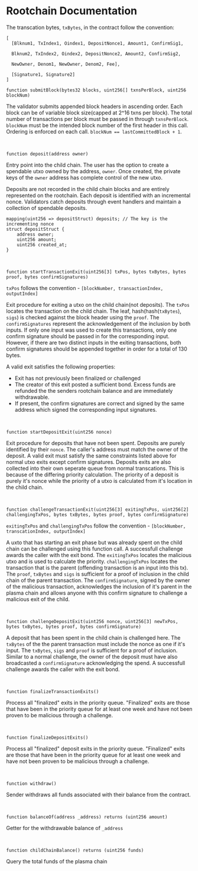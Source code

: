 # Rootchain Documentation

The transcation bytes, `txBytes`, in the contract follow the convention:  
```
[ 
  [Blknum1, TxIndex1, Oindex1, DepositNonce1, Amount1, ConfirmSig1,

  Blknum2, TxIndex2, Oindex2, DepositNonce2, Amount2, ConfirmSig2,

  NewOwner, Denom1, NewOwner, Denom2, Fee],

  [Signature1, Signature2]
]
```
```solidity
function submitBlock(bytes32 blocks, uint256[] txnsPerBlock, uint256 blockNum)
```
The validator submits appended block headers in ascending order. Each block can be of variable block size(capped at 2^16 txns per block). The total number of transactions per block must be passed in through `txnsPerBlock`.
`blockNum` must be the intended block number of the first header in this call. Ordering is enforced on each call. `blockNum == lastCommittedBlock + 1`.

<br >

```solidity
function deposit(address owner)
```
Entry point into the child chain. The user has the option to create a spendable utxo owned by the address, `owner`. Once created,
the private keys of the `owner` address has complete control of the new utxo.

Deposits are not recorded in the child chain blocks and are entirely represented on the rootchain. Each deposit is identified with an incremental nonce.
Validators catch deposits through event handlers and maintain a collection of spendable deposits.
```solidity
mapping(uint256 => depositStruct) deposits; // The key is the incrementing nonce
struct depositStruct {
    address owner;
    uint256 amount;
    uint256 created_at;
}
```

<br />

```solidity
function startTransactionExit(uint256[3] txPos, bytes txBytes, bytes proof, bytes confirmSignatures)
```
`txPos` follows the convention - `[blockNumber, transactionIndex, outputIndex]`

Exit procedure for exiting a utxo on the child chain(not deposits). The `txPos` locates the transaction on the child chain. The leaf, hash(hash(`txBytes`), `sigs`) is checked against the block header using the `proof`.
The `confirmSignatures` represent the acknowledgement of the inclusion by both inputs. If only one input was used to create this transactions, only one confirm signature should be passed in for the corresponding
input. However, if there are two distinct inputs in the exiting transactions, both confirm signatures should be appended together in order for a total of 130 bytes.

A valid exit satisfies the following properties:
  - Exit has not previously been finalized or challenged
  - The creator of this exit posted a sufficient bond. Excess funds are refunded the the senders rootchain balance and are immediately withdrawable.
  - If present, the confirm signatures are correct and signed by the same address which signed the corresponding input signatures.

<br />

```solidity
function startDepositExit(uint256 nonce)
```
Exit procedure for deposits that have not been spent. Deposits are purely identified by their `nonce`. The caller's address must match the owner of the deposit.
A valid exit must satisfy the same constraints listed above for normal utxo exits except confirm signatures. Deposits exits are also collected into their own seperate queue from normal transcations.
This is because of the differing priority calculation. The priority of a deposit is purely it's nonce while the priority of a utxo is calculated from it's location in the child chain.

<br />

```solidity
function challengeTransactionExit(uint256[3] exitingTxPos, uint256[2] challengingTxPos, bytes txBytes, bytes proof, bytes confirmSignature)
```
`exitingTxPos` and `challengingTxPos` follow the convention - `[blockNumber, transcationIndex, outputIndex]`

A uxto that has starting an exit phase but was already spent on the child chain can be challenged using this function call. A successfull challenge awards the caller with the exit bond.
The `exitingTxPos` locates the malicious utxo and is used to calculate the priority. `challengingTxPos` locates the transaction that is the parent (offending transaction is an input into this tx).
The `proof`, `txBytes` and `sigs` is sufficient for a proof of inclusion in the child chain of the parent transaction. The `confirmSignature`, signed by the owner of the malicious transaction,
acknowledges the inclusion of it's parent in the plasma chain and allows anyone with this confirm signature to challenge a malicious exit of the child.

<br />

```solidity
function challengeDepositExit(uint256 nonce, uint256[3] newTxPos, bytes txBytes, bytes proof, bytes confirmSignature)
```
A deposit that has been spent in the child chain is challenged here. The `txBytes` of the the parent transaction must include the nonce as one if it's input. The `txBytes`, `sigs` and `proof` is
sufficient for a proof of inclusion. Similar to a normal challenge, the owner of the deposit must have also broadcasted a `confirmSignature` acknowledging the spend. A successfull challenge awards the
caller with the exit bond.

<br />

```solidity
function finalizeTransactionExits()
```
Process all "finalized" exits in the priority queue. "Finalized" exits are those that have been in the priority queue for at least one week and have not been proven to be malicious through a challenge.

<br />

```solidity
function finalizeDepositExits()
```
Process all "finalized" deposit exits in the priority queue. "Finalized" exits are those that have been in the priority queue for at least one week and have not been proven to be malicious through a challenge.

<br />

```solidity
function withdraw()
```
Sender withdraws all funds associated with their balance from the contract.

<br />

```solidity
function balanceOf(address _address) returns (uint256 amount)
```
Getter for the withdrawable balance of `_address`

<br />

```solidity
function childChainBalance() returns (uint256 funds)
```
Query the total funds of the plasma chain
